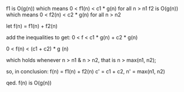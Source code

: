  f1 is O(g(n)) which means 0 < f1(n) < c1 * g(n) for all n > n1
 f2 is O(g(n)) which means 0 < f2(n) < c2 * g(n) for all n > n2

let f(n) = f1(n) + f2(n)

 add the inequalities to get:
 0 < f < c1 * g(n) + c2 * g(n)

0 < f(n) < (c1 + c2) * g (n)


which holds whenever n > n1 & n > n2, that is n > max(n1, n2);

so, in conclusion:
f(n) = f1(n) + f2(n)
c' = c1 + c2,
n' = max(n1, n2)

qed. f(n) is O(g(n))
